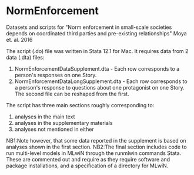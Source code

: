 # NormEnforcement
Datasets and scripts for "Norm enforcement in small-scale societies depends on coordinated third parties and pre-existing relationships"
Moya et. al. 2016

The script (.do) file was written in Stata 12.1 for Mac.
It requires data from 2 data (.dta) files:
  1. NormEnforcementDataSupplement.dta - Each row corresponds to a person's responses on one Story.
  2. NormEnforcementDataLongSupplement.dta - Each row corresponds to a person's response to questions about one protagonist on one Story.
The second file can be reshaped from the first.

The script has three main sections roughly corresponding to:
  1. analyses in the main text
  2. analyses in the supplementary materials
  3. analyses not mentioned in either
  
  NB1:Note however, that some data reported in the supplement is based on analyses shown in the first section. 
  NB2:The final section includes code to run multi-level models in MLwiN through the runmlwin commands Stata. These are commented out and require as they require software and package installations, and a specification of a directory for MLwiN. 
